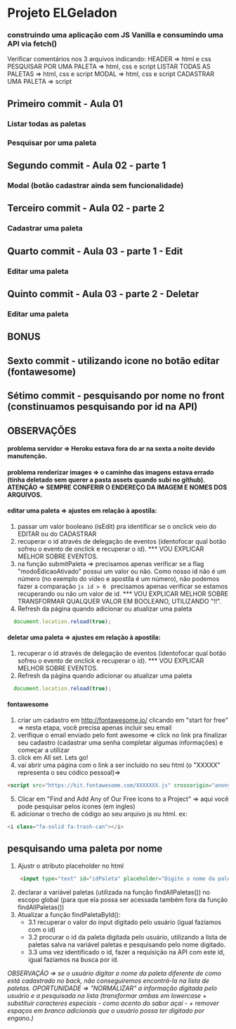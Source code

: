 # Projeto ELGeladon 
### construindo uma aplicação com JS Vanilla e consumindo uma API via fetch() 

Verificar comentários nos 3 arquivos indicando:
    HEADER => html e css
    PESQUISAR POR UMA PALETA => html, css e script 
    LISTAR TODAS AS PALETAS => html, css e script
    MODAL => html, css e script
    CADASTRAR UMA PALETA => script 

## Primeiro commit - Aula 01
### Listar todas as paletas 
### Pesquisar por uma paleta 

## Segundo commit - Aula 02 - parte 1
### Modal (botão cadastrar ainda sem funcionalidade)

## Terceiro commit - Aula 02 - parte 2
### Cadastrar uma paleta

## Quarto commit - Aula 03 - parte 1 - Edit
### Editar uma paleta

## Quinto commit - Aula 03 - parte 2 - Deletar
### Editar uma paleta

## BONUS 
## Sexto commit - utilizando icone no botão editar (fontawesome)
## Sétimo commit - pesquisando por nome no front (constinuamos pesquisando por id na API)

## OBSERVAÇÕES 
#### problema servidor => Heroku estava fora do ar na sexta a noite devido manutenção. 
#### problema renderizar images => o caminho das imagens estava errado (tinha deletado sem querer a pasta assets quando subi no github). ATENÇÃO => SEMPRE CONFERIR O ENDEREÇO DA IMAGEM E NOMES DOS ARQUIVOS. 
#### editar uma paleta => ajustes em relação à apostila: 
1. passar um valor booleano (isEdit) pra identificar se o onclick veio do EDITAR ou do CADASTRAR
2. recuperar o id através de delegação de eventos (identofocar qual botão sofreu o evento de onclick e recuperar o id). *** VOU EXPLICAR MELHOR SOBRE EVENTOS. 
3. na função submitPaleta => precisamos apenas verificar se a flag "modoEdicaoAtivado" possui um valor ou não. Como nosso id não é um número (no exemplo do vídeo e apostila é um número), não podemos fazer a comparação ```js id > 0 ``` precisamos apenas verificar se estamos recuperando ou não um valor de id. *** VOU EXPLICAR MELHOR SOBRE TRANSFORMAR QUALQUER VALOR EM BOOLEANO, UTILIZANDO "!!".
4. Refresh da página quando adicionar ou atualizar uma paleta
```js 
  document.location.reload(true);
``` 
#### deletar uma paleta => ajustes em relação à apostila: 
1. recuperar o id através de delegação de eventos (identofocar qual botão sofreu o evento de onclick e recuperar o id). *** VOU EXPLICAR MELHOR SOBRE EVENTOS. 
2. Refresh da página quando adicionar ou atualizar uma paleta
```js 
  document.location.reload(true);
``` 
#### fontawesome
1. criar um cadastro em http://fontawesome.io/ clicando em "start for free" => nesta etapa, você precisa apenas incluir seu email
2. verifique o email enviado pelo font awesome => click no link pra finalizar seu cadastro (cadastrar uma senha completar algumas informações) e começar a utilizar
3. click em All set. Lets go!
4. vai abrir uma página com o link a ser incluído no seu html (o "XXXXX" representa o seu códico pessoal)=> 
```html
<script src="https://kit.fontawesome.com/XXXXXXX.js" crossorigin="anonymous"></script>
```
5. Clicar em "Find and Add Any of Our Free Icons to a Project" => aqui você pode pesquisar pelos ícones (em ingles)
6. adicionar o trecho de código ao seu arquivo js ou html.
ex: 
```js 
<i class="fa-solid fa-trash-can"></i> 
```
## pesquisando uma paleta por nome 
1. Ajustr o atributo placeholder no html 
``` html
    <input type="text" id="idPaleta" placeholder="Digite o nome da paleta e clique em 'Escolher'" />
```
2. declarar a variável paletas (utilizada na função findAllPaletas()) no escopo global (para que ela possa ser acessada também fora da função findAllPaletas())
3. Atualizar a função findPaletaById(): 
    - 3.1 recuperar o valor do input digitado pelo usuário (igual fazíamos com o id)
    - 3.2 procurar o id da paleta digitada pelo usuário, utilizando a lista de paletas salva na variável paletas e pesquisando pelo nome digitado. 
    - 3.3 uma vez identificado o id, fazer a requisição na API com este id, igual fazíamos na busca por id. 

*OBSERVAÇÃO => se o usuário digitar o nome da paleta diferente de como está cadastrado no back, não conseguiremos encontrá-la na lista de paletas. 
OPORTUNIDADE => "NORMALIZAR" a informação digitada pelo usuário e a pesquisada na lista (transformar ambas em lowercase + substituir caracteres especiais - como acento do sabor açaí - + remover espaços em branco adicionais que o usuário possa ter digitado por engano.)*
